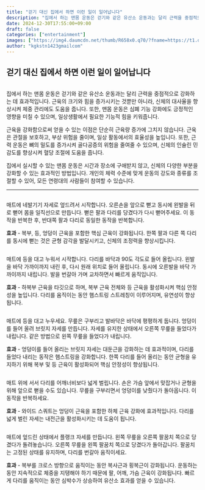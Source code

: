 ```yaml
---
title: "걷기 대신 집에서 하면 이런 일이 일어납니다"
description: "집에서 하는 맨몸 운동은 걷기와 같은 유산소 운동과는 달리 근력을 중점적으로 강화하는 데 효과적입니다. 근육의 크기와 힘을 증가시키는 것뿐만 아니라, 신체의 대사율을 향상시켜 체중 관리에도 도움을 줍니다. 또한, 맨몸 운동은 심폐 기능 강화에도 긍정적인 영향을 미칠 수"
date: 2024-12-30T17:55:00+09:00
draft: false
categories: ["entertainment"]
images: ["https://img4.daumcdn.net/thumb/R658x0.q70/?fname=https://t1.daumcdn.net/news/202404/02/tenbody/20240402100807838vdih.jpg", "https://t1.daumcdn.net/news/202404/02/tenbody/20240402100808262arvx.gif", "https://t1.daumcdn.net/news/202404/02/tenbody/20240402100808834dxib.gif", "https://t1.daumcdn.net/news/202404/02/tenbody/20240402100809270qaou.gif", "https://t1.daumcdn.net/news/202404/02/tenbody/20240402100809798sydc.gif"]
author: "kgkstn1423gmailcom"
---
```


<h2 >걷기 대신 집에서 하면 이런 일이 일어납니다</h2> <figure ><img src="https://img4.daumcdn.net/thumb/R658x0.q70/?fname=https://t1.daumcdn.net/news/202404/02/tenbody/20240402100807838vdih.jpg" alt=""/></figure> <p>집에서 하는 맨몸 운동은 걷기와 같은 유산소 운동과는 달리 근력을 중점적으로 강화하는 데 효과적입니다. 근육의 크기와 힘을 증가시키는 것뿐만 아니라, 신체의 대사율을 향상시켜 체중 관리에도 도움을 줍니다. 또한, 맨몸 운동은 심폐 기능 강화에도 긍정적인 영향을 미칠 수 있으며, 일상생활에서 필요한 기능적 힘을 키워줍니다.</p> <p>근육을 강화함으로써 얻을 수 있는 이점은 단순히 근육량 증가에 그치지 않습니다. 근육은 관절을 보호하고, 부상 위험을 줄이며, 일상 활동에서의 효율성을 높입니다. 또한, 근력 운동은 뼈의 밀도를 증가시켜 골다공증의 위험을 줄여줄 수 있으며, 신체의 인슐린 민감도를 향상시켜 혈당 조절에 도움을 줍니다.</p> <p>집에서 실시할 수 있는 맨몸 운동은 시간과 장소에 구애받지 않고, 신체의 다양한 부분을 강화할 수 있는 효과적인 방법입니다. 개인의 체력 수준에 맞게 운동의 강도와 종류를 조절할 수 있어, 모든 연령대의 사람들이 참여할 수 있습니다.</p> <hr /> <figure ><img src="https://t1.daumcdn.net/news/202404/02/tenbody/20240402100808262arvx.gif" alt=""/></figure> <p>매트에 네발기기 자세로 엎드려서 시작합니다. 오른손을 앞으로 뻗고 동시에 왼발을 뒤로 뻗어 몸을 일직선으로 만듭니다. 뻗은 팔과 다리를 당겼다가 다시 뻗어주세요. 이 동작을 반복한 후, 반대쪽 팔과 다리로 동일한 동작을 반복합니다.</p> <p><strong>효과</strong> - 복부, 등, 엉덩이 근육을 포함한 핵심 근육이 강화됩니다. 한쪽 팔과 다른 쪽 다리를 동시에 뻗는 것은 균형 감각을 발달시키고, 신체의 조정력을 향상시킵니다.</p> <figure ><img src="https://t1.daumcdn.net/news/202404/02/tenbody/20240402100808834dxib.gif" alt=""/></figure> <p>매트에 등을 대고 누워서 시작합니다. 다리를 바닥과 90도 각도로 들어 올립니다. 왼발을 바닥 가까이까지 내린 후, 다시 원래 위치로 들어 올립니다. 동시에 오른발을 바닥 가까이까지 내립니다. 발을 번갈아 가며 교차하면서 빠르게 움직입니다.</p> <p><strong>효과</strong> - 하복부 근육을 타깃으로 하며, 복부 근육 전체와 등 근육을 활성화시켜 핵심 안정성을 높입니다. 다리를 움직이는 동안 햄스트링 스트레칭이 이루어지며, 유연성이 향상됩니다.</p> <figure ><img src="https://t1.daumcdn.net/news/202404/02/tenbody/20240402100809270qaou.gif" alt=""/></figure> <p>매트에 등을 대고 누우세요. 무릎은 구부리고 발바닥은 바닥에 평평하게 둡니다. 엉덩이를 들어 올려 브릿지 자세를 만듭니다. 자세를 유지한 상태에서 오른쪽 무릎을 들었다가 내립니다. 같은 방법으로 왼쪽 무릎을 들었다가 내립니다.</p> <p><strong>효과</strong> - 엉덩이를 들어 올리는 브릿지 자세는 대둔근을 강화하는 데 효과적이며, 다리를 들었다 내리는 동작은 햄스트링을 강화합니다. 한쪽 다리를 들어 올리는 동안 균형을 유지하기 위해 복부 및 등 근육이 활성화되어 핵심 안정성이 향상됩니다.</p> <figure ><img src="https://t1.daumcdn.net/news/202404/02/tenbody/20240402100809798sydc.gif" alt=""/></figure> <p>매트 위에 서서 다리를 어깨너비보다 넓게 벌립니다. 손은 가슴 앞에서 맞잡거나 균형을 위해 앞으로 뻗을 수도 있습니다. 무릎을 구부리면서 엉덩이를 낮췄다가 돌아옵니다. 이 동작을 반복하세요.</p> <p><strong>효과</strong> - 와이드 스쿼트는 엉덩이 근육을 포함한 하체 근육 강화에 효과적입니다. 다리를 넓게 벌린 자세는 내전근을 활성화시키는 데 도움이 됩니다.</p> <figure ><img src="https://t1.daumcdn.net/news/202404/02/tenbody/20240402100810334ujep.gif" alt=""/></figure> <p>매트에 엎드린 상태에서 플랭크 자세를 만듭니다. 왼쪽 무릎을 오른쪽 팔꿈치 쪽으로 당겼다가 돌려놓습니다. 오른쪽 무릎을 왼쪽 팔꿈치 쪽으로 당겼다가 돌아갑니다. 팔꿈치는 고정된 상태를 유지하며, 다리를 번갈아 움직이세요.</p> <p><strong>효과</strong> - 복부를 크로스 방향으로 움직이는 동안 복사근과 횡복근이 강화됩니다. 운동하는 동안 지속적으로 체중을 지탱해야 하기 때문에 팔, 어깨, 가슴 근육이 강화됩니다. 빠르게 다리를 움직이는 동안 심박수가 상승하여 유산소 효과를 얻을 수 있습니다.</p>